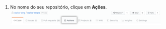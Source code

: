 1. No nome do seu repositório, clique em **Ações**. ![Aba Ações na navegação principal do repositório](/assets/images/help/repository/actions-tab.png)
